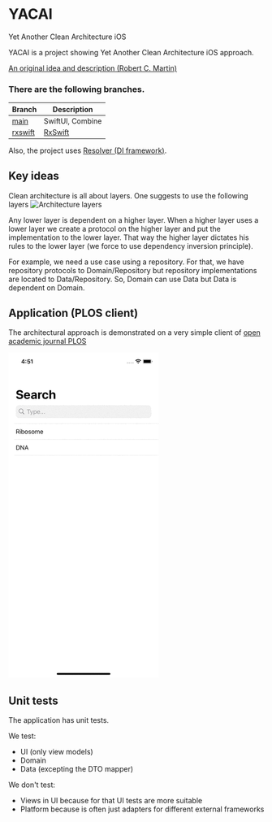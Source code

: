 # YACAI
Yet Another Clean Architecture iOS

YACAI is a project showing Yet Another Clean Architecture iOS approach.

[An original idea and description (Robert C. Martin)](https://blog.cleancoder.com/uncle-bob/2012/08/13/the-clean-architecture.html)

### There are the following branches.
|Branch|Description|
| ------------- | ------------- |
|[main](https://github.com/al-76/YACAI) | SwiftUI, Combine |
|[rxswift](https://github.com/al-76/YACAI/tree/rxswift)|[RxSwift](https://github.com/ReactiveX/RxSwift)|

Also, the project uses [Resolver (DI framework)](https://github.com/hmlongco/Resolver).

## Key ideas
Clean architecture is all about layers.
One suggests to use the following layers
![Architecture layers](https://github.com/al-76/YACAI/blob/rxswift/Images/Sk%C3%A4rmavbild.png)

Any lower layer is dependent on a higher layer.
When a higher layer uses a lower layer we create a protocol on the higher layer and put the implementation to the lower layer.
That way the higher layer dictates his rules to the lower layer (we force to use dependency inversion principle).

For example, we need a use case using a repository. For that, we have repository protocols to Domain/Repository but repository implementations are located to Data/Repository.
So, Domain can use Data but Data is dependent on Domain.

## Application (PLOS client)
The architectural approach is demonstrated on a very simple client of [open academic journal PLOS](https://plos.org/)

![PLOS client](https://github.com/al-76/YACAI/blob/main/Images/Simulator%20Screen%20Recording%20-%20iPhone%2011.gif)


## Unit tests
The application has unit tests.

We test:
* UI (only view models)
* Domain
* Data (excepting the DTO mapper)

We don't test:
* Views in UI because for that UI tests are more suitable
* Platform because is often just adapters for different external frameworks
